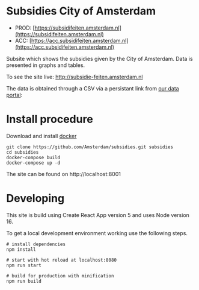 # Subsidies City of Amsterdam

- PROD: [https://subsidifeiten.amsterdam.nl](https://subsidifeiten.amsterdam.nl)
- ACC: [https://acc.subsidifeiten.amsterdam.nl](https://acc.subsidifeiten.amsterdam.nl)

Subsite which shows the subsidies given by the City of Amsterdam. Data is presented in graphs and tables.

To see the site live:
http://subsidie-feiten.amsterdam.nl

The data is obtained through a CSV via a persistant link from [our data portal](https://data.amsterdam.nl/datasets/yvlbMxqPKn1ULw):

# Install procedure

Download and install <a href="https://www.docker.com">docker</a></br>

```
git clone https://github.com/Amsterdam/subsidies.git subsidies
cd subsidies
docker-compose build
docker-compose up -d
```

The site can be found on http://localhost:8001

# Developing

This site is build using Create React App version 5 and uses Node version 16.

To get a local development environment working use the following steps.

    # install dependencies
    npm install

    # start with hot reload at localhost:8080
    npm run start

    # build for production with minification
    npm run build

